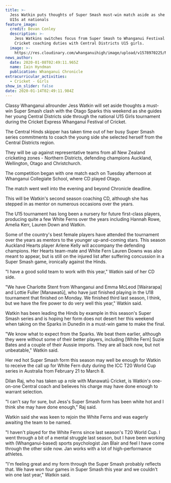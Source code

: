 ```yaml
---
title: >-
  Jess Watkin puts thoughts of Super Smash must-win match aside as she guides CD
  U15s at nationals
feature_image:
  credit: Bevan Conley
  description: >-
    Jess Watkins switches focus from Super Smash to Whanganui Festival of
    Cricket coaching duties with Central Districts U15 girls.
  image: >-
    https://res.cloudinary.com/whanganuihigh/image/upload/v1578970225/News/Jess_Watkin._Chron_8.1.20.jpg
news_author:
  date: 2020-01-08T02:49:11.965Z
  name: Iain Hyndman
  publication: Whanganui Chronicle
extracurricular_activities:
  - Cricket - Girls
show_in_slider: false
date: 2020-01-14T02:49:11.984Z
---
```

Classy Whanganui allrounder Jess Watkin will set aside thoughts a must-win Super Smash clash with the Otago Sparks this weekend as she guides her young Central Districts side through the national U15 Girls tournament during the Cricket Express Whanganui Festival of Cricket.

The Central Hinds skipper has taken time out of her busy Super Smash series commitments to coach the young side she selected herself from the Central Districts region.

They will be up against representative teams from all New Zealand cricketing zones - Northern Districts, defending champions Auckland, Wellington, Otago and Christchurch.

The competition began with one match each on Tuesday afternoon at Whanganui Collegiate School, where CD played Otago.

The match went well into the evening and beyond Chronicle deadline.

This will be Watkin's second season coaching CD, although she has stepped in as mentor on numerous occasions over the years.

The U15 tournament has long been a nursery for future first-class players, producing quite a few White Ferns over the years including Hannah Rowe, Amelia Kerr, Lauren Down and Watkin.

Some of the country's best female players have attended the tournament over the years as mentors to the younger up-and-coming stars. This season Auckland Hearts player Arlene Kelly will accompany the defending champions. Her Hearts team-mate and White Fern Lauren Downs was also meant to appear, but is still on the injured list after suffering concussion in a Super Smash game, ironically against the Hinds.

"I have a good solid team to work with this year," Watkin said of her CD side.

"We have Charlotte Stent from Whanganui and Emma McLeod [Wairarapa] and Lottie Fuller [Manawatū], who have just finished playing in the U18 tournament that finished on Monday. We finished third last season, I think, but we have the fire power to do very well this year," Watkin said.

Watkin has been leading the Hinds by example in this season's Super Smash series and is hoping her form does not desert her this weekend when taking on the Sparks in Dunedin in a must-win game to make the final.

"We know what to expect from the Sparks. We beat them earlier, although they were without some of their better players, including [White Fern] Suzie Bates and a couple of their Aussie imports. They are all back now, but not unbeatable," Watkin said.

Her red hot Super Smash form this season may well be enough for Watkin to receive the call up for White Fern duty during the ICC T20 World Cup series in Australia from February 21 to March 8.

Dilan Raj, who has taken up a role with Manawatū Cricket, is Watkin's one-on-one Central coach and believes his charge may have done enough to warrant selection.

"I can't say for sure, but Jess's Super Smash form has been white hot and I think she may have done enough," Raj said.

Watkin said she was keen to rejoin the White Ferns and was eagerly awaiting the team to be named.

"I haven't played for the White Ferns since last season's T20 World Cup. I went through a bit of a mental struggle last season, but I have been working with (Whanganui-based) sports psychologist Jan Blair and feel I have come through the other side now. Jan works with a lot of high-performance athletes.

"I'm feeling great and my form through the Super Smash probably reflects that. We have won four games in Super Smash this year and we couldn't win one last year," Watkin said.
